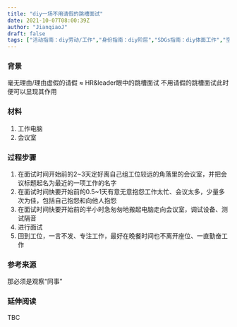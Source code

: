 ```yaml
---
title: "diy一场不用请假的跳槽面试"
date: 2021-10-07T08:00:39Z
author: "JianqiaoJ"
draft: false
tags: ["活动指南：diy劳动/工作","身份指南：diy阶层","SDGs指南：diy体面工作","空间指南：diy办公室👩‍💼"]
---
```


### 背景
毫无理由/理由虚假的请假 ≈ HR&leader眼中的跳槽面试
不用请假的跳槽面试此时便可以显现其作用

### 材料
1. 工作电脑
2. 会议室

### 过程步骤
1. 在面试时间开始前的2~3天定好离自己组工位较远的角落里的会议室，并把会议标题起名为最近的一项工作的名字
2. 在面试时间快要开始前的0.5~1天有意无意抱怨工作太忙、会议太多，少量多次为佳，包括自己抱怨和向他人抱怨
3. 在面试时间快要开始前的半小时急匆匆地搬起电脑走向会议室，调试设备、测试隔音
4. 进行面试
5. 回到工位，一言不发、专注工作，最好在晚餐时间也不离开座位、一直勤奋工作

### 参考来源
那必须是观察“同事”

### 延伸阅读
TBC


